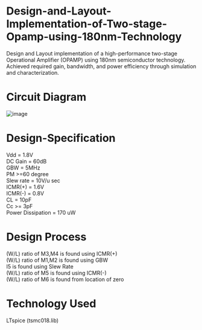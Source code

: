# Design-and-Layout-Implementation-of-Two-stage-Opamp-using-180nm-Technology
Design and Layout implementation of a high-performance two-stage Operational Amplifier (OPAMP) using 180nm semiconductor technology. Achieved required gain, bandwidth, and power efficiency through simulation and characterization.

# Circuit Diagram
![image](https://github.com/HardikJainGit/2-Stage-OTA-Design/assets/133627261/14ca8692-c9c6-48fd-963c-4f7970a509c6)


# Design-Specification
Vdd = 1.8V <br>
DC Gain = 60dB <br>
GBW = 5MHz <br>
PM >=60 degree <br>
Slew rate = 10V/u sec <br>
ICMR(+) = 1.6V <br>
ICMR(-) = 0.8V <br>
CL = 10pF <br>
Cc >= 3pF <br>
Power Dissipation = 170 uW <br>

# Design Process 
(W/L) ratio of M3,M4 is found using ICMR(+) <br> 
(W/L) ratio of M1,M2 is found using GBW <br>
I5 is found using Slew Rate <br>
(W/L) ratio of M5 is found using ICMR(-) <br>
(W/L) ratio of M6 is found from location of zero<br>

# Technology Used
LTspice (tsmc018.lib)
